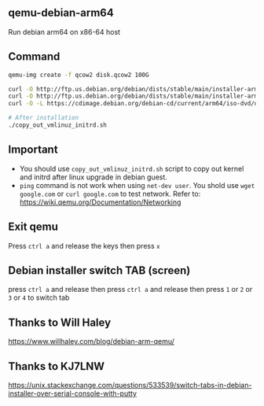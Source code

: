 ## qemu-debian-arm64
Run debian arm64 on x86-64 host

## Command

```bash
qemu-img create -f qcow2 disk.qcow2 100G

curl -O http://ftp.us.debian.org/debian/dists/stable/main/installer-arm64/current/images/cdrom/initrd.gz
curl -O http://ftp.us.debian.org/debian/dists/stable/main/installer-arm64/current/images/cdrom/vmlinuz
curl -O -L https://cdimage.debian.org/debian-cd/current/arm64/iso-dvd/debian-12.8.0-arm64-DVD-1.iso

# After installation
./copy_out_vmlinuz_initrd.sh

```
## Important
- You should use `copy_out_vmlinuz_initrd.sh` script to copy out kernel and initrd after linux upgrade in debian guest.
- `ping` command is not work when using `net-dev user`. You shold use `wget google.com` or `curl google.com` to test network. Refer to: https://wiki.qemu.org/Documentation/Networking

## Exit qemu
Press `ctrl a` and release the keys then press `x`

## Debian installer switch TAB (screen)
press `ctrl a` and release then press `ctrl a` and release then press `1` or `2` or `3` or `4` to switch tab

## Thanks to Will Haley
https://www.willhaley.com/blog/debian-arm-qemu/

## Thanks to KJ7LNW
https://unix.stackexchange.com/questions/533539/switch-tabs-in-debian-installer-over-serial-console-with-putty
